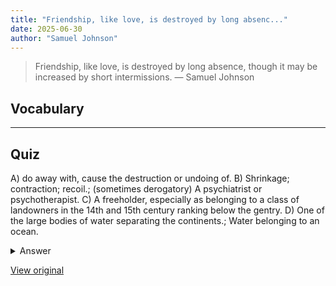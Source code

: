 ```yaml
---
title: "Friendship, like love, is destroyed by long absenc..."
date: 2025-06-30
author: "Samuel Johnson"
---
```


> Friendship, like love, is destroyed by long absence, though it may be increased by short intermissions.
> — Samuel Johnson

## Vocabulary
****  


## Quiz
A) do away with, cause the destruction or undoing of.
B) Shrinkage; contraction; recoil.; (sometimes derogatory) A psychiatrist or psychotherapist.
C) A freeholder, especially as belonging to a class of landowners in the 14th and 15th century ranking below the gentry.
D) One of the large bodies of water separating the continents.; Water belonging to an ocean.

<details>
<summary>Answer</summary>
A) do away with, cause the destruction or undoing of.
</details>

[View original](https://t.me/c/2696929880/380)

